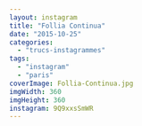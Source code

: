 ```yaml
---
layout: instagram
title: "Follia Continua"
date: "2015-10-25"
categories: 
  - "trucs-instagrammes"
tags: 
  - "instagram"
  - "paris"
coverImage: Follia-Continua.jpg
imgWidth: 360
imgHeight: 360
instagram: 9Q9xxsSmWR
---
```

